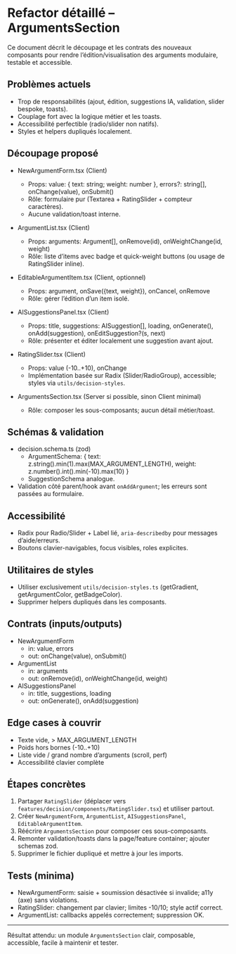# Refactor détaillé – ArgumentsSection

Ce document décrit le découpage et les contrats des nouveaux composants pour rendre l’édition/visualisation des arguments modulaire, testable et accessible.

## Problèmes actuels

- Trop de responsabilités (ajout, édition, suggestions IA, validation, slider bespoke, toasts).
- Couplage fort avec la logique métier et les toasts.
- Accessibilité perfectible (radio/slider non natifs).
- Styles et helpers dupliqués localement.

## Découpage proposé

- NewArgumentForm.tsx (Client)
  - Props: value: { text: string; weight: number }, errors?: string[], onChange(value), onSubmit()
  - Rôle: formulaire pur (Textarea + RatingSlider + compteur caractères).
  - Aucune validation/toast interne. 

- ArgumentList.tsx (Client)
  - Props: arguments: Argument[], onRemove(id), onWeightChange(id, weight)
  - Rôle: liste d’items avec badge et quick-weight buttons (ou usage de RatingSlider inline).

- EditableArgumentItem.tsx (Client, optionnel)
  - Props: argument, onSave({text, weight}), onCancel, onRemove
  - Rôle: gérer l’édition d’un item isolé.

- AISuggestionsPanel.tsx (Client)
  - Props: title, suggestions: AISuggestion[], loading, onGenerate(), onAdd(suggestion), onEditSuggestion?(s, next)
  - Rôle: présenter et éditer localement une suggestion avant ajout.

- RatingSlider.tsx (Client)
  - Props: value (-10..+10), onChange
  - Implémentation basée sur Radix (Slider/RadioGroup), accessible; styles via `utils/decision-styles`.

- ArgumentsSection.tsx (Server si possible, sinon Client minimal)
  - Rôle: composer les sous-composants; aucun détail métier/toast.

## Schémas & validation

- decision.schema.ts (zod)
  - ArgumentSchema: { text: z.string().min(1).max(MAX_ARGUMENT_LENGTH), weight: z.number().int().min(-10).max(10) }
  - SuggestionSchema analogue.
- Validation côté parent/hook avant `onAddArgument`; les erreurs sont passées au formulaire.

## Accessibilité

- Radix pour Radio/Slider + Label lié, `aria-describedby` pour messages d’aide/erreurs.
- Boutons clavier-navigables, focus visibles, roles explicites.

## Utilitaires de styles

- Utiliser exclusivement `utils/decision-styles.ts` (getGradient, getArgumentColor, getBadgeColor).
- Supprimer helpers dupliqués dans les composants.

## Contrats (inputs/outputs)

- NewArgumentForm
  - in: value, errors
  - out: onChange(value), onSubmit()
- ArgumentList
  - in: arguments
  - out: onRemove(id), onWeightChange(id, weight)
- AISuggestionsPanel
  - in: title, suggestions, loading
  - out: onGenerate(), onAdd(suggestion)

## Edge cases à couvrir

- Texte vide, > MAX_ARGUMENT_LENGTH
- Poids hors bornes (-10..+10)
- Liste vide / grand nombre d’arguments (scroll, perf)
- Accessibilité clavier complète

## Étapes concrètes

1) Partager `RatingSlider` (déplacer vers `features/decision/components/RatingSlider.tsx`) et utiliser partout.
2) Créer `NewArgumentForm`, `ArgumentList`, `AISuggestionsPanel`, `EditableArgumentItem`.
3) Réécrire `ArgumentsSection` pour composer ces sous-composants.
4) Remonter validation/toasts dans la page/feature container; ajouter schemas zod.
5) Supprimer le fichier dupliqué et mettre à jour les imports.

## Tests (minima)

- NewArgumentForm: saisie + soumission désactivée si invalide; a11y (axe) sans violations.
- RatingSlider: changement par clavier; limites -10/10; style actif correct.
- ArgumentList: callbacks appelés correctement; suppression OK.

---

Résultat attendu: un module `ArgumentsSection` clair, composable, accessible, facile à maintenir et tester.
